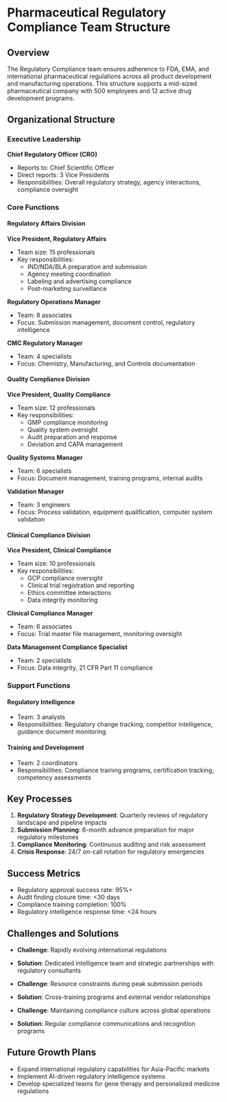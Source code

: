 # Pharmaceutical Regulatory Compliance Team Structure

## Overview
The Regulatory Compliance team ensures adherence to FDA, EMA, and international pharmaceutical regulations across all product development and manufacturing operations. This structure supports a mid-sized pharmaceutical company with 500 employees and 12 active drug development programs.

## Organizational Structure

### Executive Leadership
**Chief Regulatory Officer (CRO)**
- Reports to: Chief Scientific Officer
- Direct reports: 3 Vice Presidents
- Responsibilities: Overall regulatory strategy, agency interactions, compliance oversight

### Core Functions

#### **Regulatory Affairs Division**
**Vice President, Regulatory Affairs**
- Team size: 15 professionals
- Key responsibilities:
  - IND/NDA/BLA preparation and submission
  - Agency meeting coordination
  - Labeling and advertising compliance
  - Post-marketing surveillance

**Regulatory Operations Manager**
- Team: 8 associates
- Focus: Submission management, document control, regulatory intelligence

**CMC Regulatory Manager**
- Team: 4 specialists
- Focus: Chemistry, Manufacturing, and Controls documentation

#### **Quality Compliance Division**
**Vice President, Quality Compliance**
- Team size: 12 professionals
- Key responsibilities:
  - GMP compliance monitoring
  - Quality system oversight
  - Audit preparation and response
  - Deviation and CAPA management

**Quality Systems Manager**
- Team: 6 specialists
- Focus: Document management, training programs, internal audits

**Validation Manager**
- Team: 3 engineers
- Focus: Process validation, equipment qualification, computer system validation

#### **Clinical Compliance Division**
**Vice President, Clinical Compliance**
- Team size: 10 professionals
- Key responsibilities:
  - GCP compliance oversight
  - Clinical trial registration and reporting
  - Ethics committee interactions
  - Data integrity monitoring

**Clinical Compliance Manager**
- Team: 6 associates
- Focus: Trial master file management, monitoring oversight

**Data Management Compliance Specialist**
- Team: 2 specialists
- Focus: Data integrity, 21 CFR Part 11 compliance

### Support Functions

#### **Regulatory Intelligence**
- Team: 3 analysts
- Responsibilities: Regulatory change tracking, competitor intelligence, guidance document monitoring

#### **Training and Development**
- Team: 2 coordinators
- Responsibilities: Compliance training programs, certification tracking, competency assessments

## Key Processes
1. **Regulatory Strategy Development**: Quarterly reviews of regulatory landscape and pipeline impacts
2. **Submission Planning**: 6-month advance preparation for major regulatory milestones
3. **Compliance Monitoring**: Continuous auditing and risk assessment
4. **Crisis Response**: 24/7 on-call rotation for regulatory emergencies

## Success Metrics
- Regulatory approval success rate: 95%+
- Audit finding closure time: <30 days
- Compliance training completion: 100%
- Regulatory intelligence response time: <24 hours

## Challenges and Solutions
- **Challenge**: Rapidly evolving international regulations
- **Solution**: Dedicated intelligence team and strategic partnerships with regulatory consultants

- **Challenge**: Resource constraints during peak submission periods
- **Solution**: Cross-training programs and external vendor relationships

- **Challenge**: Maintaining compliance culture across global operations
- **Solution**: Regular compliance communications and recognition programs

## Future Growth Plans
- Expand international regulatory capabilities for Asia-Pacific markets
- Implement AI-driven regulatory intelligence systems
- Develop specialized teams for gene therapy and personalized medicine regulations